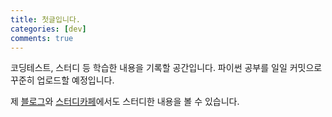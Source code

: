 ```yaml
---
title: 첫글입니다.
categories: [dev]
comments: true
---
```


코딩테스트, 스터디 등 학습한 내용을 기록할 공간입니다. 파이썬 공부를 일일 커밋으로 꾸준히 업로드할 예정입니다.

제 [블로그][blog]와 [스터디카페][cafe]에서도 스터디한 내용을 볼 수 있습니다.

[blog]:      https://blog.naver.com/minjoo0314
[cafe]:   https://cafe.naver.com/31332hacking

